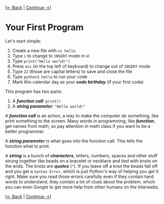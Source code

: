 [[&larr; Back](..) | [Continue &rarr;](../02)]
# Your First Program

Let's start simple:

1. Create a new file with `vi hello`
2. Type `i` to change to `INSERT` mode in vi
3. Type `print("Hello world!")`
4. Press `esc` (in the top left of keyboard) to change out of `INSERT` mode
5. Type `ZZ` (those are capital letters) to save and close the file
6. Type `python3 hello` to run your code
7. Mark this calendar day as your ***code birthday*** (if your first code)

This program has two parts: 

1. A ***function call***: `print()`
2. A ***string parameter***: `"Hello world!"`

A ***function call*** is an action, a way to make the computer do something,
like print something to the screen. Many words in programming, like
***function***, get names from math, so pay attention in math class if you
want to be a better programmer.

A ***string parameter*** is what goes into the function call. This tells the
function what to print.

A ***string*** is a bunch of ***characters***, letters, numbers, spaces and other
stuff strung together like beads on a bracelet or necklace and tied with
knots on the ends. The knots are ***quotes*** (`"`). If you leave off a knot
the beads fall off and you get a `Syntax Error`, which is just Python's
way of helping you get it right. Make sure you read those errors carefully
even if they contain hard words to understand, they contain a lot of clues
about the problem, which you can even Google to get more help from other
humans on the Interwebz.

[[&larr; Back](..) | [Continue &rarr;](../02)]

